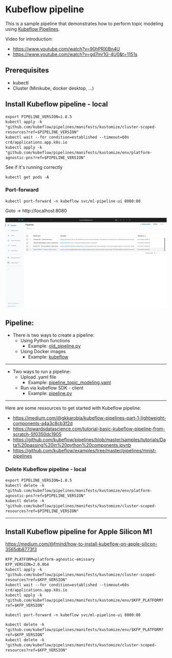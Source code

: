 # Kubeflow pipeline 

This is a sample pipeline that demonstrates how to perform topic modeling using [Kubeflow Pipelines](https://www.kubeflow.org/docs/pipelines/overview/pipelines-overview/).

Video for introduction: 
* https://www.youtube.com/watch?v=90hPRXiBn4U
* https://www.youtube.com/watch?v=gd7mr1G-4U0&t=1151s

## Prerequisites
* kubectl
* Cluster (Minikube, docker desktop, ...)

## Install Kubeflow pipeline - local 

```shell
export PIPELINE_VERSION=1.8.5
kubectl apply -k "github.com/kubeflow/pipelines/manifests/kustomize/cluster-scoped-resources?ref=$PIPELINE_VERSION"
kubectl wait --for condition=established --timeout=60s crd/applications.app.k8s.io
kubectl apply -k "github.com/kubeflow/pipelines/manifests/kustomize/env/platform-agnostic-pns?ref=$PIPELINE_VERSION"
```

See if it's running correctly 
```shell
kubectl get pods -A 
```

### Port-forward 
```shell
kubectl port-forward -n kubeflow svc/ml-pipeline-ui 8080:80
```
Goto -> http://localhost:8080

![](img/home.png)


## Pipeline:

* There is two ways to create a pipeline: 
    * Using Python functions 
      * Example: [old_pipeline.py](old_pipeline.py)
    * Using Docker images 
      * Example: [kubeflow](kubeflow)
***
* Two ways to run a pipeline:
  * Upload .yaml file
    * Example: [pipeline_topic_modeling.yaml](kubeflow/pipeline_topic_modeling.yaml)
  * Run via kubeflow SDK - client 
    * Example: [pipeline.py](kubeflow/pipeline.py)

*** 

Here are some ressources to get started with Kubeflow pipeline:
* https://medium.com/@gkkarobia/kubeflow-pipelines-part-1-lightweight-components-a4a3c8cb3f2d
* https://towardsdatascience.com/tutorial-basic-kubeflow-pipeline-from-scratch-5f0350dc1905
* https://github.com/kubeflow/pipelines/blob/master/samples/tutorials/Data%20passing%20in%20python%20components.ipynb
* https://github.com/kubeflow/examples/tree/master/pipelines/mnist-pipelines


### Delete Kubeflow pipeline - local 
```
export PIPELINE_VERSION=1.8.5
kubectl delete -k "github.com/kubeflow/pipelines/manifests/kustomize/env/platform-agnostic-pns?ref=$PIPELINE_VERSION"
kubectl delete -k "github.com/kubeflow/pipelines/manifests/kustomize/cluster-scoped-resources?ref=$PIPELINE_VERSION"
```


***

## Install Kubeflow pipeline for Apple Silicon M1
https://medium.com/@fmind/how-to-install-kubeflow-on-apple-silicon-3565db8773f3
```shell
KFP_PLATFORM=platform-agnostic-emissary
KFP_VERSION=2.0.0b4
kubectl apply -k "github.com/kubeflow/pipelines/manifests/kustomize/cluster-scoped-resources?ref=$KFP_VERSION"
kubectl wait --for condition=established --timeout=60s crd/applications.app.k8s.io
kubectl apply -k "github.com/kubeflow/pipelines/manifests/kustomize/env/$KFP_PLATFORM?ref=$KFP_VERSION"
```

```shell
kubectl port-forward -n kubeflow svc/ml-pipeline-ui 8080:80
```

```shell
kubectl delete -k "github.com/kubeflow/pipelines/manifests/kustomize/env/$KFP_PLATFORM?ref=$KFP_VERSION"
kubectl delete -k "github.com/kubeflow/pipelines/manifests/kustomize/cluster-scoped-resources?ref=$KFP_VERSION"
```